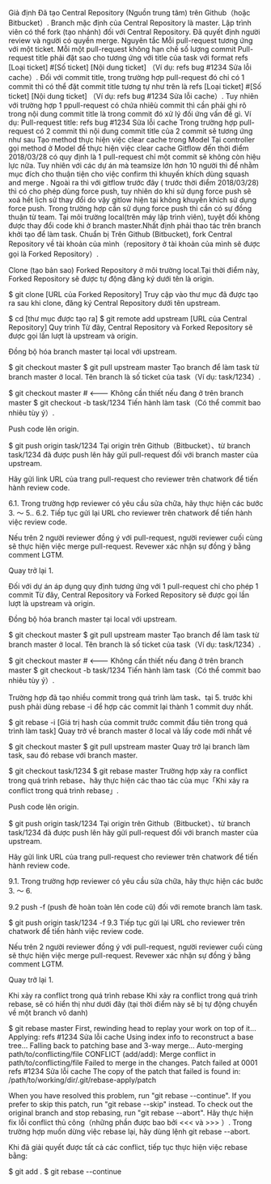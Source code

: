 Giả định
Đã tạo Central Repository (Nguồn trung tâm) trên Github（hoặc Bitbucket）.
Branch mặc định của Central Repository là master.
Lập trình viên có thể fork (tạo nhánh) đối với Central Repository.
Đã quyết định người review và người có quyền merge.
Nguyên tắc
Mỗi pull-request tương ứng với một ticket.
Mỗi một pull-request không hạn chế số lượng commit
Pull-request title phải đặt sao cho tương ứng với title của task với format refs [Loại ticket] #[Số ticket] [Nội dung ticket] （Ví dụ: refs bug #1234 Sửa lỗi cache）.
Đối với commit title, trong trường hợp pull-request đó chỉ có 1 commit thì có thể đặt commit title tương tự như trên là refs [Loại ticket] #[Số ticket] [Nội dung ticket] （Ví dụ: refs bug #1234 Sửa lỗi cache）.
Tuy nhiên với trường hợp 1 ppull-request có chứa nhiêù commit thì cần phải ghi rõ trong nội dung commit title là trong commit đó xử lý đối ứng vấn đề gì.
Ví dụ:
Pull-request title: refs bug #1234 Sửa lỗi cache
Trong trường hợp pull-request có 2 commit thì nội dung commit title của 2 commit sẽ tương ứng như sau
Tạo method thực hiện việc clear cache trong Model
Tại controller gọi method ở Model để thực hiện việc clear cache
Gitflow đến thời điểm 2018/03/28 có quy định là 1 pull-request chỉ một commit sẽ không còn hiệu lực nữa. Tuy nhiên với các dự án mà teamsize lớn hơn 10 người thì để nhằm mục đích cho thuận tiện cho việc confirm thì khuyến khích dùng squash and merge .
Ngoài ra thì với gitflow trước đây ( trước thời điểm 2018/03/28) thì có cho phép dùng force push, tuy nhiên do khi sử dụng force push sẽ xoá hết lịch sử thay đổi do vậy gitlow hiện tại không khuyến khích sử dụng force push. Trong trường hợp cần sử dụng force push thì cần có sự đồng thuận từ team.
Tại môi trường local(trên máy lập trình viên), tuyệt đối không được thay đổi code khi ở branch master.Nhất định phải thao tác trên branch khởi tạo để làm task.
Chuẩn bị
Trên Github (Bitbucket), fork Central Repository về tài khoản của mình（repository ở tài khoản của mình sẽ được gọi là Forked Repository）.

Clone (tạo bản sao) Forked Repository ở môi trường local.Tại thời điểm này, Forked Repository sẽ được tự động đăng ký dưới tên là origin.

$ git clone [URL của Forked Repository]
Truy cập vào thư mục đã được tạo ra sau khi clone, đăng ký Central Repository dưới tên upstream.

$ cd [thư mục được tạo ra]
$ git remote add upstream [URL của Central Repository]
Quy trình
Từ đây, Central Repository và Forked Repository sẽ được gọi lần lượt là upstream và origin.

Đồng bộ hóa branch master tại local với upstream.

$ git checkout master
$ git pull upstream master
Tạo branch để làm task từ branch master ở local. Tên branch là số ticket của task（Ví dụ: task/1234）.

$ git checkout master # <--- Không cần thiết nếu đang ở trên branch master
$ git checkout -b task/1234
Tiến hành làm task（Có thể commit bao nhiêu tùy ý）.

Push code lên origin.

$ git push origin task/1234
Tại origin trên Github（Bitbucket）、từ branch task/1234 đã được push lên hãy gửi pull-request đối với branch master của upstream.

Hãy gửi link URL của trang pull-request cho reviewer trên chatwork để tiến hành review code.

6.1. Trong trường hợp reviewer có yêu cầu sửa chữa, hãy thực hiện các bước 3. 〜 5.. 6.2. Tiếp tục gửi lại URL cho reviewer trên chatwork để tiến hành việc review code.

Nếu trên 2 người reviewer đồng ý với pull-request, người reviewer cuối cùng sẽ thực hiện việc merge pull-request. Revewer xác nhận sự đồng ý bằng comment LGTM.

Quay trở lại 1.

Đối với dự án áp dụng quy định tương ứng với 1 pull-request chỉ cho phép 1 commit
Từ đây, Central Repository và Forked Repository sẽ được gọi lần lượt là upstream và origin.

Đồng bộ hóa branch master tại local với upstream.

$ git checkout master
$ git pull upstream master
Tạo branch để làm task từ branch master ở local. Tên branch là số ticket của task（Ví dụ: task/1234）.

$ git checkout master # <--- Không cần thiết nếu đang ở trên branch master
$ git checkout -b task/1234
Tiến hành làm task（Có thể commit bao nhiêu tùy ý）.

Trường hợp đã tạo nhiều commit trong quá trình làm task、tại 5. trước khi push phải dùng rebase -i để hợp các commit lại thành 1 commit duy nhất.

$ git rebase -i [Giá trị hash của commit trước commit đầu tiên trong quá trình làm task]
Quay trở về branch master ở local và lấy code mới nhất về

$ git checkout master
$ git pull upstream master
Quay trở lại branch làm task, sau đó rebase với branch master.

$ git checkout task/1234
$ git rebase master
Trường hợp xảy ra conflict trong quá trình rebase、hãy thực hiện các thao tác của mục「Khi xảy ra conflict trong quá trình rebase」.

Push code lên origin.

$ git push origin task/1234
Tại origin trên Github（Bitbucket）、từ branch task/1234 đã được push lên hãy gửi pull-request đối với branch master của upstream.

Hãy gửi link URL của trang pull-request cho reviewer trên chatwork để tiến hành review code.

9.1. Trong trường hợp reviewer có yêu cầu sửa chữa, hãy thực hiện các bước 3. 〜 6.

9.2 push -f (push đè hoàn toàn lên code cũ) đối với remote branch làm task.

$ git push origin task/1234 -f
9.3 Tiếp tục gửi lại URL cho reviewer trên chatwork để tiến hành việc review code.

Nếu trên 2 người reviewer đồng ý với pull-request, người reviewer cuối cùng sẽ thực hiện việc merge pull-request. Revewer xác nhận sự đồng ý bằng comment LGTM.

Quay trở lại 1.

Khi xảy ra conflict trong quá trình rebase
Khi xảy ra conflict trong quá trình rebase, sẽ có hiển thị như dưới đây (tại thời điểm này sẽ bị tự động chuyển về một branch vô danh)

$ git rebase master
First, rewinding head to replay your work on top of it...
Applying: refs #1234 Sửa lỗi cache
Using index info to reconstruct a base tree...
Falling back to patching base and 3-way merge...
Auto-merging path/to/conflicting/file
CONFLICT (add/add): Merge conflict in path/to/conflicting/file
Failed to merge in the changes.
Patch failed at 0001 refs #1234 Sửa lỗi cache
The copy of the patch that failed is found in:
    /path/to/working/dir/.git/rebase-apply/patch

When you have resolved this problem, run "git rebase --continue".
If you prefer to skip this patch, run "git rebase --skip" instead.
To check out the original branch and stop rebasing, run "git rebase --abort".
Hãy thực hiện fix lỗi conflict thủ công（những phần được bao bởi <<< và >>> ）. Trong trường hợp muốn dừng việc rebase lại, hãy dùng lệnh git rebase --abort.

Khi đã giải quyết được tất cả các conflict, tiếp tục thực hiện việc rebase bằng:

$ git add .
$ git rebase --continue